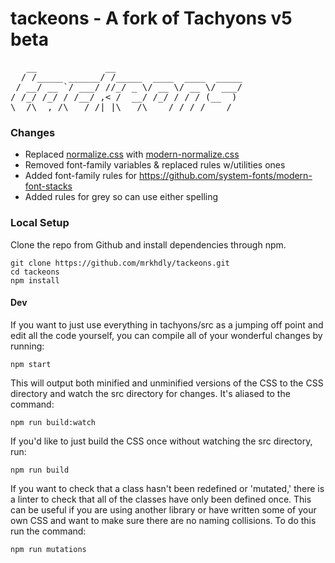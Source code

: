 # tackeons - A fork of Tachyons v5 beta
<pre>
   __             __                        
  / /_____ ______/ /_____  ____  ____  _____
 / __/ __ `/ ___/ //_/ _ \/ __ \/ __ \/ ___/
/ /_/ /_/ / /__/ ,< /  __/ /_/ / / / (__  ) 
\__/\__,_/\___/_/|_|\___/\____/_/ /_/____/
</pre>

### Changes
- Replaced [normalize.css](https://github.com/necolas/normalize.css/) with [modern-normalize.css](https://github.com/sindresorhus/modern-normalize)
- Removed font-family variables & replaced rules w/utilities ones
- Added font-family rules for https://github.com/system-fonts/modern-font-stacks
- Added rules for grey so can use either spelling

### Local Setup

Clone the repo from Github and install dependencies through npm.

```
git clone https://github.com/mrkhdly/tackeons.git
cd tackeons
npm install
```

#### Dev

If you want to just use everything in tachyons/src as a jumping off point and
edit all the code yourself, you can compile all of your wonderful changes by
running:

```npm start```

This will output both minified and unminified versions of the CSS to the CSS directory and watch the src directory for changes.
It's aliased to the command:

```npm run build:watch```

If you'd like to just build the CSS once without watching the src directory, run:

```npm run build```

If you want to check that a class hasn't been redefined or 'mutated,' there is a linter to check that all of the classes have only been defined once. This can be useful if you are using another library or have written some of your own CSS and want to make sure there are no naming collisions. To do this run the command:

```npm run mutations```
